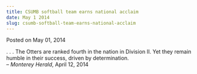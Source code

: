 ```yaml
---
title: CSUMB softball team earns national acclaim
date: May 1 2014
slug: csumb-softball-team-earns-national-acclaim
---
```


 



<span class="date">Posted on May 01, 2014    </span>
<p>. . . The Otters are ranked fourth in the nation in Division II.
Yet they remain humble in their success, driven by
determination.<br>
&#x2013; <em>Monterey Herald</em>, April 12, 2014</br></p>





```
